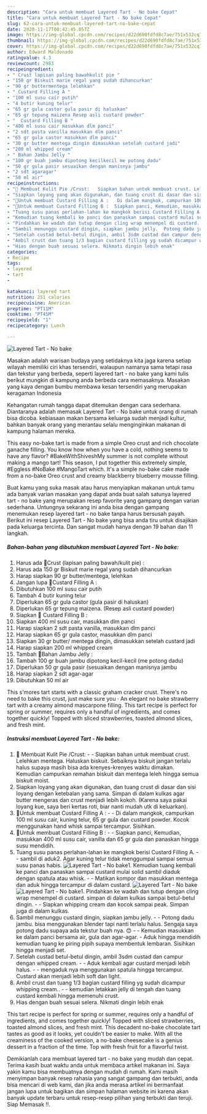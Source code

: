 ```yaml
---
description: "Cara untuk membuat Layered Tart - No bake Cepat"
title: "Cara untuk membuat Layered Tart - No bake Cepat"
slug: 62-cara-untuk-membuat-layered-tart-no-bake-cepat
date: 2020-11-17T00:42:45.057Z
image: https://img-global.cpcdn.com/recipes/d22d690fdfd8c7ae/751x532cq70/layered-tart-no-bake-foto-resep-utama.jpg
thumbnail: https://img-global.cpcdn.com/recipes/d22d690fdfd8c7ae/751x532cq70/layered-tart-no-bake-foto-resep-utama.jpg
cover: https://img-global.cpcdn.com/recipes/d22d690fdfd8c7ae/751x532cq70/layered-tart-no-bake-foto-resep-utama.jpg
author: Edward Maldonado
ratingvalue: 4.3
reviewcount: 2983
recipeingredient:
- " Crust lapisan paling bawahkulit pie "
- "150 gr Biskuit marie regal yang sudah dihancurkan"
- "90 gr buttermentega lelehkan"
- " Custard Filling A "
- "100 ml susu cair putih"
- "4 butir kuning telur"
- "65 gr gula castor gula pasir di haluskan"
- "65 gr tepung maizena Resep asli custard powder"
- "  Custard Filling B "
- "400 ml susu cair masukkan dlm panci"
- "2 sdt pasta vanilla masukkan dlm panci"
- "65 gr gula castor masukkan dlm panci"
- "30 gr butter mentega dingin dimasukkan setelah custard jadi"
- "200 ml whipped cream"
- " Bahan Jambu Jelly "
- "100 gr buah jambu dipotong kecilkecil me potong dadu"
- "50 gr gula pasir sesuaikan dengan manisnya jambu"
- "2 sdt agaragar"
- "50 ml air"
recipeinstructions:
- "🥧 Membuat Kulit Pie /Crust:   Siapkan bahan untuk membuat crust. Lelehkan mentega. Haluskan biskuit. Sebaiknya biskuit jangan terlalu halus supaya masih bisa ada krenyes-krenyes waktu dimakan. Kemudian campurkan remahan biskuit dan mentega leleh hingga semua biskuit moist."
- "Siapkan loyang yang akan digunakan, dan tuang crust di dasar dan sisi loyang dengan ketebalan yang sama. Simpan di dalam kulkas agar butter mengeras dan crust menjadi lebih kokoh. (Karena saya pakai loyang kue, saya beri kertas roti, biar nanti mudah utk di keluarkan)."
- "📌Untuk membuat Custard Filling A :   Di dalam mangkok, campurkan 100 ml susu cair, kuning telur, 65 gr gula dan custard powder. Kocok menggunakan hand whisk sampai tercampur. Sisihkan."
- "📌Untuk membuat Custard Filling B :  Siapkan panci, Kemudian, masukkan 400 ml susu cair, vanilla dan 65 gr gula dan panaskan hingga susu mendidih."
- "Tuang susu panas perlahan-lahan ke mangkok berisi Custard Filling A.  sambil di aduk2. Agar kuning telur tidak menggumpal sampai semua susu panas habis."
- "Kemudian tuang kembali ke panci dan panaskan sampai custard mulai solid sambil diaduk dengan spatula atau whisk.  Matikan kompor dan masukkan mentega dan aduk hingga tercampur di dalam custard."
- "Pindahkan ke wadah dan tutup dengan cling wrap menempel di custard. simpan di dalam kulkas sampai betul-betul dingin.  Siapkan whipping cream dan kocok sampai peak. Simpan juga di dalam kulkas."
- "Sambil menunggu custard dingin, siapkan jambu jelly.  Potong dadu jambu. bisa menggunakan blender tapi nanti terlalu halus. Sengaja saya potong dadu supaya ada tekstur buah nya. 😊  Kemudian masukkan ke dalam panci bersama air, gula dan agar-agar.  Aduk hingga mendidih kemudian tuang ke piring pipih supaya membentuk lembaran. Sisihkan hingga menjadi set."
- "Setelah custad betul-betul dingin, ambil 3sdm custad dan campur dengan whipped cream.  Aduk kembali agar custard menjadi lebih halus.  mengaduk nya menggunakan spatula hingga tercampur. Custard akan menjadi lebih soft dan light."
- "Ambil crust dan tuang 1/3 bagian custard filling yg sudah dicampur whipping cream..   kemudian letakkan jelly di tengah dan tuang custard kembali hingga memenuhi crust."
- "Hias dengan buah sesuai selera. Nikmati dingin lebih enak"
categories:
- Recipe
tags:
- layered
- tart
- 

katakunci: layered tart  
nutrition: 251 calories
recipecuisine: American
preptime: "PT11M"
cooktime: "PT45M"
recipeyield: "1"
recipecategory: Lunch

---
```



![Layered Tart - No bake](https://img-global.cpcdn.com/recipes/d22d690fdfd8c7ae/751x532cq70/layered-tart-no-bake-foto-resep-utama.jpg)

Masakan adalah warisan budaya yang setidaknya kita jaga karena setiap wilayah memiliki ciri khas tersendiri, walaupun namanya sama tetapi rasa dan tekstur yang berbeda, seperti layered tart - no bake yang kami tulis berikut mungkin di kampung anda berbeda cara memasaknya. Masakan yang kaya dengan bumbu membawa kesan tersendiri yang merupakan keragaman Indonesia

Kehangatan rumah tangga dapat ditemukan dengan cara sederhana. Diantaranya adalah memasak Layered Tart - No bake untuk orang di rumah bisa dicoba. kebiasaan makan bersama keluarga sudah menjadi kultur, bahkan banyak orang yang merantau selalu menginginkan makanan di kampung halaman mereka.

This easy no-bake tart is made from a simple Oreo crust and rich chocolate ganache filling. You know how when you have a cold, nothing seems to have any flavor? #BakeWithShiveshMy summer is not complete without making a mango tart! This season, I put together this extremely simple, #Eggless #NoBake #MangoTart which. It&#39;s a simple no-bake cake made from a no-bake Oreo crust and creamy blackberry blueberry mousse filling.

Buat kamu yang suka masak atau harus menyiapkan makanan untuk tamu ada banyak varian masakan yang dapat anda buat salah satunya layered tart - no bake yang merupakan resep favorite yang gampang dengan varian sederhana. Untungnya sekarang ini anda bisa dengan gampang menemukan resep layered tart - no bake tanpa harus bersusah payah.
Berikut ini resep Layered Tart - No bake yang bisa anda tiru untuk disajikan pada keluarga tercinta. Dan sangat mudah hanya dengan 19 bahan dan 11 langkah.


<!--inarticleads1-->

##### Bahan-bahan yang dibutuhkan membuat Layered Tart - No bake:

1. Harus ada  📍Crust (lapisan paling bawah/kulit pie) :
1. Harus ada 150 gr Biskuit marie regal yang sudah dihancurkan
1. Harap siapkan 90 gr butter/mentega, lelehkan
1. Jangan lupa  📍Custard Filling A :
1. Dibutuhkan 100 ml susu cair putih
1. Tambah 4 butir kuning telur
1. Diperlukan 65 gr gula castor (gula pasir di haluskan)
1. Diperlukan 65 gr tepung maizena. (Resep asli custard powder)
1. Siapkan  📍 Custard Filling B :
1. Siapkan 400 ml susu cair, masukkan dlm panci
1. Harap siapkan 2 sdt pasta vanilla, masukkan dlm panci
1. Harap siapkan 65 gr gula castor, masukkan dlm panci
1. Siapkan 30 gr butter/ mentega dingin, dimasukkan setelah custard jadi
1. Harap siapkan 200 ml whipped cream
1. Tambah  📍Bahan Jambu Jelly :
1. Tambah 100 gr buah jambu dipotong kecil-kecil (me potong dadu)
1. Diperlukan 50 gr gula pasir (sesuaikan dengan manisnya jambu
1. Harap siapkan 2 sdt agar-agar
1. Dibutuhkan 50 ml air


This s&#39;mores tart starts with a classic graham cracker crust. There&#39;s no need to bake this crust, just make sure you · An elegant no bake strawberry tart with a creamy almond mascarpone filling. This tart recipe is perfect for spring or summer, requires only a handful of ingredients, and comes together quickly! Topped with sliced strawberries, toasted almond slices, and fresh mint. 

<!--inarticleads2-->

##### Instruksi membuat  Layered Tart - No bake:

1. 🥧 Membuat Kulit Pie /Crust: -  -  Siapkan bahan untuk membuat crust. Lelehkan mentega. Haluskan biskuit. Sebaiknya biskuit jangan terlalu halus supaya masih bisa ada krenyes-krenyes waktu dimakan. Kemudian campurkan remahan biskuit dan mentega leleh hingga semua biskuit moist.
1. Siapkan loyang yang akan digunakan, dan tuang crust di dasar dan sisi loyang dengan ketebalan yang sama. Simpan di dalam kulkas agar butter mengeras dan crust menjadi lebih kokoh. (Karena saya pakai loyang kue, saya beri kertas roti, biar nanti mudah utk di keluarkan).
1. 📌Untuk membuat Custard Filling A :  -  - Di dalam mangkok, campurkan 100 ml susu cair, kuning telur, 65 gr gula dan custard powder. Kocok menggunakan hand whisk sampai tercampur. Sisihkan.
1. 📌Untuk membuat Custard Filling B : -  - Siapkan panci, Kemudian, masukkan 400 ml susu cair, vanilla dan 65 gr gula dan panaskan hingga susu mendidih.
1. Tuang susu panas perlahan-lahan ke mangkok berisi Custard Filling A. -  - sambil di aduk2. Agar kuning telur tidak menggumpal sampai semua susu panas habis.
<img src="//assets-global.cpcdn.com/assets/icons/button_play-2c75c40dde080a61004c1f40b05d8f140eaff45d7e9e6481dc71c63d2e7c4909.png" alt="Layered Tart - No bake">1. Kemudian tuang kembali ke panci dan panaskan sampai custard mulai solid sambil diaduk dengan spatula atau whisk. -  - Matikan kompor dan masukkan mentega dan aduk hingga tercampur di dalam custard.
<img src="//assets-global.cpcdn.com/assets/icons/button_play-2c75c40dde080a61004c1f40b05d8f140eaff45d7e9e6481dc71c63d2e7c4909.png" alt="Layered Tart - No bake"><img src="//assets-global.cpcdn.com/assets/icons/button_play-2c75c40dde080a61004c1f40b05d8f140eaff45d7e9e6481dc71c63d2e7c4909.png" alt="Layered Tart - No bake">1. Pindahkan ke wadah dan tutup dengan cling wrap menempel di custard. simpan di dalam kulkas sampai betul-betul dingin. -  - Siapkan whipping cream dan kocok sampai peak. Simpan juga di dalam kulkas.
1. Sambil menunggu custard dingin, siapkan jambu jelly. -  - Potong dadu jambu. bisa menggunakan blender tapi nanti terlalu halus. Sengaja saya potong dadu supaya ada tekstur buah nya. 😊 -  - Kemudian masukkan ke dalam panci bersama air, gula dan agar-agar.  - Aduk hingga mendidih kemudian tuang ke piring pipih supaya membentuk lembaran. Sisihkan hingga menjadi set.
1. Setelah custad betul-betul dingin, ambil 3sdm custad dan campur dengan whipped cream. -  - Aduk kembali agar custard menjadi lebih halus. -  - mengaduk nya menggunakan spatula hingga tercampur. Custard akan menjadi lebih soft dan light.
1. Ambil crust dan tuang 1/3 bagian custard filling yg sudah dicampur whipping cream.. -  -  kemudian letakkan jelly di tengah dan tuang custard kembali hingga memenuhi crust.
1. Hias dengan buah sesuai selera. Nikmati dingin lebih enak


This tart recipe is perfect for spring or summer, requires only a handful of ingredients, and comes together quickly! Topped with sliced strawberries, toasted almond slices, and fresh mint. This decadent no-bake chocolate tart tastes as good as it looks, yet couldn&#39;t be easier to make. With all the creaminess of the cooked version, a no-bake cheesecake is a genius dessert in a fraction of the time. Top with fresh fruit for a flavorful twist. 

Demikianlah cara membuat layered tart - no bake yang mudah dan cepat. Terima kasih buat waktu anda untuk membaca artikel makanan ini. Saya yakin kamu bisa membuatnya dengan mudah di rumah. Kami masih menyimpan banyak resep rahasia yang sangat gampang dan terbukti, anda bisa mencari di web kami, dan jika anda merasa artikel ini bermanfaat jangan lupa untuk bagikan dan simpan halaman website ini karena akan banyak update terbaru untuk resep-resep pilihan yang terbukti dan teruji. Siap Memasak !!. 
